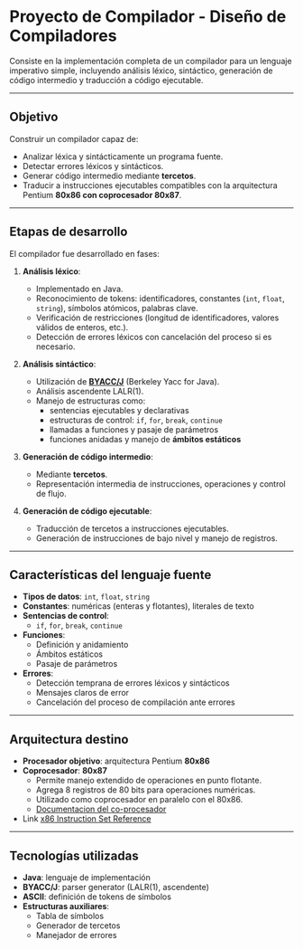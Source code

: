 # Proyecto de Compilador - Diseño de Compiladores

Consiste en la implementación completa de un compilador para un lenguaje imperativo simple, incluyendo análisis léxico, sintáctico, generación de código intermedio y traducción a código ejecutable.

---

## Objetivo

Construir un compilador capaz de:
- Analizar léxica y sintácticamente un programa fuente.
- Detectar errores léxicos y sintácticos.
- Generar código intermedio mediante **tercetos**.
- Traducir a instrucciones ejecutables compatibles con la arquitectura Pentium **80x86 con coprocesador 80x87**.

---

## Etapas de desarrollo

El compilador fue desarrollado en fases:

1. **Análisis léxico**:
   - Implementado en Java.
   - Reconocimiento de tokens: identificadores, constantes (`int`, `float`, `string`), símbolos atómicos, palabras clave.
   - Verificación de restricciones (longitud de identificadores, valores válidos de enteros, etc.).
   - Detección de errores léxicos con cancelación del proceso si es necesario.

2. **Análisis sintáctico**:
   - Utilización de [**BYACC/J**](https://byaccj.sourceforge.net) (Berkeley Yacc for Java).
   - Análisis ascendente LALR(1).
   - Manejo de estructuras como: 
     - sentencias ejecutables y declarativas
     - estructuras de control: `if`, `for`, `break`, `continue`
     - llamadas a funciones y pasaje de parámetros
     - funciones anidadas y manejo de **ámbitos estáticos**

3. **Generación de código intermedio**:
   - Mediante **tercetos**.
   - Representación intermedia de instrucciones, operaciones y control de flujo.

4. **Generación de código ejecutable**:
   - Traducción de tercetos a instrucciones ejecutables.
   - Generación de instrucciones de bajo nivel y manejo de registros.

---

## Características del lenguaje fuente

- **Tipos de datos**: `int`, `float`, `string`
- **Constantes**: numéricas (enteras y flotantes), literales de texto
- **Sentencias de control**: 
  - `if`, `for`, `break`, `continue`
- **Funciones**:
  - Definición y anidamiento
  - Ámbitos estáticos
  - Pasaje de parámetros
- **Errores**:
  - Detección temprana de errores léxicos y sintácticos
  - Mensajes claros de error
  - Cancelación del proceso de compilación ante errores

---

## Arquitectura destino

- **Procesador objetivo**: arquitectura Pentium **80x86**
- **Coprocesador**: **80x87**
  - Permite manejo extendido de operaciones en punto flotante.
  - Agrega 8 registros de 80 bits para operaciones numéricas.
  - Utilizado como coprocesador en paralelo con el 80x86.
  - [Documentacion del co-procesador](https://www.website.masmforum.com/tutorials/fptute/)
- Link [x86 Instruction Set Reference](https://c9x.me/x86/)

---

## Tecnologías utilizadas

- **Java**: lenguaje de implementación
- **BYACC/J**: parser generator (LALR(1), ascendente)
- **ASCII**: definición de tokens de símbolos
- **Estructuras auxiliares**:
  - Tabla de símbolos
  - Generador de tercetos
  - Manejador de errores
